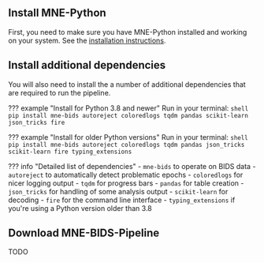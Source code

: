 Install MNE-Python
------------------
First, you need to make sure you have MNE-Python installed and working on your
system. See the [installation instructions](https://mne.tools/stable/install/mne_python.html).

Install additional dependencies
-------------------------------
You will also need to install the a number of additional dependencies that are
required to run the pipeline.

??? example "Install for Python 3.8 and newer"
    Run in your terminal:
    ```shell
    pip install mne-bids autoreject coloredlogs tqdm pandas scikit-learn json_tricks fire
    ```

??? example "Install for older Python versions"
    Run in your terminal:
    ```shell
    pip install mne-bids autoreject coloredlogs tqdm pandas json_tricks scikit-learn fire typing_extensions
    ```

??? info "Detailed list of dependencies"
    - `mne-bids` to operate on BIDS data
    - `autoreject` to automatically detect problematic epochs
    - `coloredlogs` for nicer logging output
    - `tqdm` for progress bars
    - `pandas` for table creation
    - `json_tricks` for handling of some analysis output
    - `scikit-learn` for decoding
    - `fire` for the command line interface
    - `typing_extensions` if you're using a Python version older than 3.8

Download MNE-BIDS-Pipeline
--------------------------
TODO
